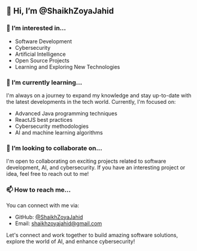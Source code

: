 ## 👋 Hi, I’m @ShaikhZoyaJahid

### 👀 I’m interested in...

- Software Development
- Cybersecurity
- Artificial Intelligence
- Open Source Projects
- Learning and Exploring New Technologies

### 🌱 I’m currently learning...

I'm always on a journey to expand my knowledge and stay up-to-date with the latest developments in the tech world. Currently, I'm focused on:

- Advanced Java programming techniques
- ReactJS best practices
- Cybersecurity methodologies
- AI and machine learning algorithms

### 💞️ I’m looking to collaborate on...

I'm open to collaborating on exciting projects related to software development, AI, and cybersecurity. If you have an interesting project or idea, feel free to reach out to me!

### 📫 How to reach me...

You can connect with me via:

- GitHub: [@ShaikhZoyaJahid](https://github.com/ShaikhZoyaJahid)
- Email: shaikhzoyajahid@gmail.com

Let's connect and work together to build amazing software solutions, explore the world of AI, and enhance cybersecurity!


